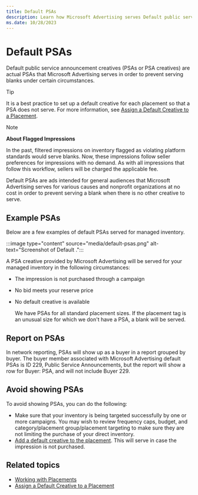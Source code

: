 ```yaml
---
title: Default PSAs
description: Learn how Microsoft Advertising serves Default public service announcement creatives (PSAs or PSA creatives) to prevent serving blanks.
ms.date: 10/28/2023
---
```



# Default PSAs

Default public service announcement creatives (PSAs or PSA creatives)
are actual PSAs that Microsoft Advertising serves in order to
prevent serving blanks under certain circumstances.

> [!TIP]
> It is a best practice to set up a default creative for each placement so that a PSA does not serve. For more information, see [Assign a Default Creative to a Placement](assign-a-default-creative-to-a-placement.md).

> [!NOTE]
> **About Flagged Impressions**
>
>In the past, filtered impressions on inventory flagged as violating platform standards would serve blanks. Now, these impressions follow seller preferences for impressions with no demand. As with all impressions that follow this workflow, sellers will be charged the applicable fee.

Default PSAs are ads intended for general audiences that
Microsoft Advertising serves for various causes and nonprofit
organizations at no cost in order to prevent serving a blank when there
is no other creative to serve.

## Example PSAs

Below are a few examples of default PSAs served for managed inventory.

:::image type="content" source="media/default-psas.png" alt-text="Screenshot of Default .":::

A PSA creative provided by Microsoft Advertising will be served
for your managed inventory in the following circumstances:

- The impression is not purchased through a campaign

- No bid meets your reserve price

- No default creative is available

  We have PSAs for all standard placement sizes. If the placement tag is
  an unusual size for which we don't have a PSA, a blank will be served.

## Report on PSAs

In network reporting, PSAs will show up as a buyer in a report grouped
by buyer. The buyer member associated with Microsoft Advertising
default PSAs is ID 229, Public Service Announcements, but the report
will show a row for Buyer: PSA, and will not include Buyer 229.

## Avoid showing PSAs

To avoid showing PSAs, you can do the following:

- Make sure that your inventory is being targeted successfully by one or
  more campaigns. You may wish to review frequency caps, budget, and
  category/placement group/placement targeting to make sure they are not
  limiting the purchase of your direct inventory.
- [Add a default creative to the placement](assign-a-default-creative-to-a-placement.md). This will serve in case the
  impression is not purchased.

## Related topics

- [Working with Placements](working-with-placements.md)
- [Assign a Default Creative to a Placement](assign-a-default-creative-to-a-placement.md)
